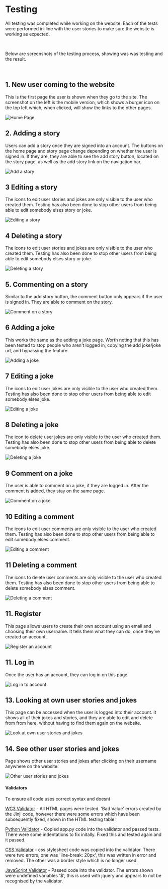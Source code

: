 # Testing

All testing was completed while working on the website. Each of the tests were performed in-line with the user stories to make sure the website is working as expected. 

<br>

Below are screenshots of the testing process, showing was was testing and the result. 

<br>

## 1. New user coming to the website 

This is the first page the user is shown when they go to the site. The screenshot on the left is the mobile version, which shows a burger icon on the top left which, when clicked, will show the links to the other pages.

![Home Page]()

## 2. Adding a story

Users can add a story once they are signed into an account. The buttons on the home page and story page change depending on whether the user is signed in. If they are, they are able to see the add story button, located on the story page, as well as the add story link on the navigation bar.

![Add a story]()

## 3 Editing a story

The icons to edit user stories and jokes are only visible to the user who created them. Testing has also been done to stop other users from being able to edit somebody elses story or joke.

![Editing a story]()

## 4 Deleting a story

The icons to edit user stories and jokes are only visible to the user who created them. Testing has also been done to stop other users from being able to edit somebody elses story or joke.

![Deleting a story]()

## 5. Commenting on a story

Similar to the add story button, the comment button only appears if the user is signed in. They are able to comment on the story.

![Comment on a story]()

## 6 Adding a joke

This works the same as the adding a joke page. Worth noting that this has been tested to stop people who aren't logged in, copying the add joke/joke url, and bypassing the feature.

![Adding a joke]()

## 7 Editing a joke

The icons to edit user jokes are only visible to the user who created them. Testing has also been done to stop other users from being able to edit somebody elses joke.

![Editing a joke]()

## 8 Deleting a joke

The icon to delete user jokes are only visible to the user who created them. Testing has also been done to stop other users from being able to delete somebody elses joke.

![Deleting a joke]()

## 9 Comment on a joke 

The user is able to comment on a joke, if they are logged in. After the comment is added, they stay on the same page.

![Comment on a joke]()

## 10 Editing a comment

The icons to edit user comments are only visible to the user who created them. Testing has also been done to stop other users from being able to edit somebody elses comment.

![Editing a comment]()

## 11 Deleting a comment

The icons to delete user comments are only visible to the user who created them. Testing has also been done to stop other users from being able to delete somebody elses comment.

![Deleting a comment]()

## 11. Register

This page allows users to create their own account using an email and choosing their own username. It tells them what they can do, once they've created an account.

![Register an account]()

## 11. Log in

Once the user has an account, they can log in on this page.

![Log in to account]()

## 13. Looking at own user stories and jokes

This page can be accessed when the user is logged into their account. It shows all of their jokes and stories, and they are able to edit and delete from from here, without having to find them again on the website.

![Look at own user stories and jokes]()

## 14. See other user stories and jokes
Page shows other user stories and jokes after clicking on their username anywhere on the website.

![Other user stories and jokes]()

#### Validators
To ensure all code uses correct syntax and doesnt 

[WC3 Validator](https://validator.w3.org/) - All HTML pages were tested. 'Bad Value' errors created by the Jinji code, however there were some errors which have been subsequently fixed, shown in the HTML testing table.

[Python Validator](http://pep8online.com/) - Copied app.py code into the validator and passed tests. There were some indentations to fix initally. Fixed this and tested again and it passed.

[CSS Validator](https://jigsaw.w3.org/css-validator/) - css stylesheet code was copied into the validator. There were two errors, one was 'line-break: 20px', this was written in error and removed. The other was a border style which is no longer used.

[JavaScript Validator](https://jshint.com/) - Passed code into the validator. The errors shown were undefined variables '$', this is used with jquery and appears to not be recognised by the validator.

